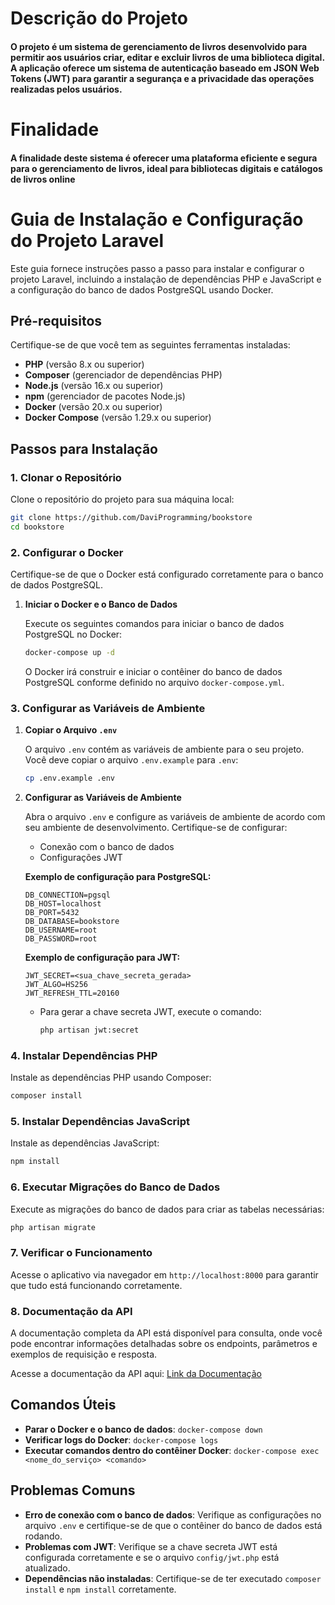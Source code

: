 # Descrição do Projeto

#### O projeto é um sistema de gerenciamento de livros desenvolvido para permitir aos usuários criar, editar e excluir livros de uma biblioteca digital. A aplicação oferece um sistema de autenticação baseado em JSON Web Tokens (JWT) para garantir a segurança e a privacidade das operações realizadas pelos usuários.

# Finalidade
####  A finalidade deste sistema é oferecer uma plataforma eficiente e segura para o gerenciamento de livros, ideal para bibliotecas digitais e catálogos de livros online

# Guia de Instalação e Configuração do Projeto Laravel

Este guia fornece instruções passo a passo para instalar e configurar o projeto Laravel, incluindo a instalação de dependências PHP e JavaScript e a configuração do banco de dados PostgreSQL usando Docker.

## Pré-requisitos

Certifique-se de que você tem as seguintes ferramentas instaladas:

- **PHP** (versão 8.x ou superior)
- **Composer** (gerenciador de dependências PHP)
- **Node.js** (versão 16.x ou superior)
- **npm** (gerenciador de pacotes Node.js)
- **Docker** (versão 20.x ou superior)
- **Docker Compose** (versão 1.29.x ou superior)

## Passos para Instalação

### 1. Clonar o Repositório

Clone o repositório do projeto para sua máquina local:

```bash
git clone https://github.com/DaviProgramming/bookstore
cd bookstore
```

### 2. Configurar o Docker

Certifique-se de que o Docker está configurado corretamente para o banco de dados PostgreSQL.

1. **Iniciar o Docker e o Banco de Dados**

   Execute os seguintes comandos para iniciar o banco de dados PostgreSQL no Docker:

   ```bash
   docker-compose up -d
   ```

   O Docker irá construir e iniciar o contêiner do banco de dados PostgreSQL conforme definido no arquivo `docker-compose.yml`.

### 3. Configurar as Variáveis de Ambiente

1. **Copiar o Arquivo `.env`**

   O arquivo `.env` contém as variáveis de ambiente para o seu projeto. Você deve copiar o arquivo `.env.example` para `.env`:

   ```bash
   cp .env.example .env
   ```

2. **Configurar as Variáveis de Ambiente**

   Abra o arquivo `.env` e configure as variáveis de ambiente de acordo com seu ambiente de desenvolvimento. Certifique-se de configurar:

   - Conexão com o banco de dados
   - Configurações JWT

   **Exemplo de configuração para PostgreSQL:**

   ```plaintext
   DB_CONNECTION=pgsql
   DB_HOST=localhost
   DB_PORT=5432
   DB_DATABASE=bookstore
   DB_USERNAME=root
   DB_PASSWORD=root
   ```

   **Exemplo de configuração para JWT:**

   ```plaintext
   JWT_SECRET=<sua_chave_secreta_gerada>
   JWT_ALGO=HS256
   JWT_REFRESH_TTL=20160
   ```

   - Para gerar a chave secreta JWT, execute o comando:

     ```bash
     php artisan jwt:secret
     ```

### 4. Instalar Dependências PHP

Instale as dependências PHP usando Composer:

```bash
composer install
```

### 5. Instalar Dependências JavaScript

Instale as dependências JavaScript:

```bash
npm install
```

### 6. Executar Migrações do Banco de Dados

Execute as migrações do banco de dados para criar as tabelas necessárias:

```bash
php artisan migrate
```

### 7. Verificar o Funcionamento

Acesse o aplicativo via navegador em `http://localhost:8000` para garantir que tudo está funcionando corretamente.

### 8. Documentação da API

A documentação completa da API está disponível para consulta, onde você pode encontrar informações detalhadas sobre os endpoints, parâmetros e exemplos de requisição e resposta.

Acesse a documentação da API aqui: [Link da Documentação](https://documenter.getpostman.com/view/38198843/2sAXjRWpUt#intro)

## Comandos Úteis

- **Parar o Docker e o banco de dados**: `docker-compose down`
- **Verificar logs do Docker**: `docker-compose logs`
- **Executar comandos dentro do contêiner Docker**: `docker-compose exec <nome_do_serviço> <comando>`

## Problemas Comuns

- **Erro de conexão com o banco de dados**: Verifique as configurações no arquivo `.env` e certifique-se de que o contêiner do banco de dados está rodando.
- **Problemas com JWT**: Verifique se a chave secreta JWT está configurada corretamente e se o arquivo `config/jwt.php` está atualizado.
- **Dependências não instaladas**: Certifique-se de ter executado `composer install` e `npm install` corretamente.

